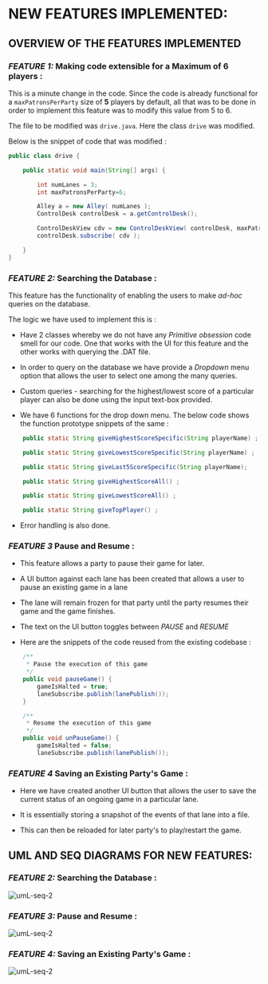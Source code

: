 # **NEW FEATURES IMPLEMENTED:**


## **OVERVIEW OF THE FEATURES IMPLEMENTED**

### ***FEATURE 1:* Making code extensible for a Maximum of 6 players :**

This is a minute change in the code. Since the code is already functional for a ```maxPatronsPerParty``` size of **5** players by default, all that was to be done in order to implement this feature was to modify this value from 5 to 6. 

The file to be modified was ```drive.java```. Here the class ```drive``` was modified.

Below is the snippet of code that was modified : 

```java
public class drive {

	public static void main(String[] args) {

		int numLanes = 3;
		int maxPatronsPerParty=6;

		Alley a = new Alley( numLanes );
		ControlDesk controlDesk = a.getControlDesk();

		ControlDeskView cdv = new ControlDeskView( controlDesk, maxPatronsPerParty);
		controlDesk.subscribe( cdv );

	}
}
```

### ***FEATURE 2:* Searching the Database :**

This feature has the functionality of enabling the users to make *ad-hoc* queries on the database. 

The logic we have used to implement this is :

* Have 2 classes whereby we do not have any *Primitive obsession* code smell for our code. 
  One that works with the UI for this feature and the other works with querying the .DAT file.

* In order to query on the database we have provide a *Dropdown* menu option that allows the user to select one among the many queries. 

* Custom queries - searching for the highest/lowest score of a particular player can also be done using the input text-box provided. 

* We have 6 functions for the drop down menu. The below code shows the function prototype snippets of the same : 

```java
    public static String giveHighestScoreSpecific(String playerName) ;

	public static String giveLowestScoreSpecific(String playerName) ;

	public static String giveLast5ScoreSpecific(String playerName);

	public static String giveHighestScoreAll() ;

	public static String giveLowestScoreAll() ;

	public static String giveTopPlayer() ;
```

* Error handling is also done.

### ***FEATURE 3* Pause and Resume :**

* This feature allows a party to pause their game for later.

* A UI button against each lane has been created that allows a user to pause an existing game in a lane

* The lane will remain frozen for that party until the party resumes their game and the game finishes. 

* The text on the UI button toggles between *PAUSE* and *RESUME*

* Here are the snippets of the code reused from the existing codebase : 

```java
	/**
	 * Pause the execution of this game
	 */
	public void pauseGame() {
		gameIsHalted = true;
		laneSubscribe.publish(lanePublish());
	}

	/**
	 * Resume the execution of this game
	 */
	public void unPauseGame() {
		gameIsHalted = false;
		laneSubscribe.publish(lanePublish());
```


### ***FEATURE 4* Saving an Existing Party's Game :**

* Here we have created another UI button that allows the user to save the current status of an ongoing game in a particular lane. 

* It is essentially storing a snapshot of the events of that lane into a file. 

* This can then be reloaded for later party's to play/restart the game.


## **UML AND SEQ DIAGRAMS FOR NEW FEATURES:**


### ***FEATURE 2:* Searching the Database :**

![umL-seq-2](/home/mallika/Desktop/DASS/Assn/A3/Bowling-Management-System/db-search.png)


### ***FEATURE 3:* Pause and Resume :**

![umL-seq-2](/home/mallika/Desktop/DASS/Assn/A3/Bowling-Management-System/pause-play.png)


### ***FEATURE 4:* Saving an Existing Party's Game :**

![umL-seq-2](/home/mallika/Desktop/DASS/Assn/A3/Bowling-Management-System/Seq_diagram_after.png)







